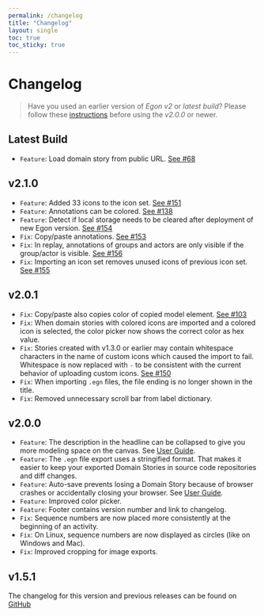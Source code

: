 ```yaml
---
permalink: /changelog
title: "Changelog"
layout: single
toc: true
toc_sticky: true
---
```


# Changelog

> Have you used an earlier version of *Egon v2* or *latest build*? Please follow these [instructions](https://egon.io/howto#launching-egon) before using the *v2.0.0* or newer.

## Latest Build

- `Feature`: Load domain story from public URL. [See #68](https://github.com/WPS/egon.io/issues/68)

## v2.1.0
- `Feature`: Added 33 icons to the icon set. [See #151](https://github.com/WPS/egon.io/issue/151)
- `Feature`: Annotations can be colored. [See #138](https://github.com/WPS/egon.io/issues/138)
- `Feature`: Detect if local storage needs to be cleared after deployment of new Egon version. [See #154](https://github.com/WPS/egon.io/issues/154)
- `Fix`: Copy/paste annotations. [See #153](https://github.com/WPS/egon.io/issues/153)
- `Fix`: In replay, annotations of groups and actors are only visible if the group/actor is visible. [See #156](https://github.com/WPS/egon.io/issues/156)
- `Fix`: Importing an icon set removes unused icons of previous icon set. [See #155](https://github.com/WPS/egon.io/issues/155)

## v2.0.1
- `Fix`: Copy/paste also copies color of copied model element. [See #103](https://github.com/WPS/egon.io/issues/103)
- `Fix`: When domain stories with colored icons are imported and a colored icon is selected, the color picker now shows the correct color as hex value.
- `Fix`: Stories created with v1.3.0 or earlier may contain whitespace characters in the name of custom icons which caused the import to fail. Whitespace is now replaced with `-` to be consistent with the current behavior of uploading custom icons. [See #150](https://github.com/WPS/egon.io/issues/150)
- `Fix`: When importing `.egn` files, the file ending is no longer shown in the title.
- `Fix`: Removed unnecessary scroll bar from label dictionary.

## v2.0.0
- `Feature`: The description in the headline can be collapsed to give you more modeling space on the canvas. See [User Guide](https://egon.io/howto#headline).
- `Feature`: The `.egn` file export uses a stringified format.  That makes it easier to keep your exported Domain Stories in source code repositories and diff changes. 
- `Feature`: Auto-save prevents losing a Domain Story because of browser crashes or accidentally closing your browser. See [User Guide](https://egon.io/howto#auto-save-and-creating-new-domain-stories).
- `Feature`: Improved color picker.
- `Feature`: Footer contains version number and link to changelog.
- `Fix`: Sequence numbers are now placed more consistently at the beginning of an activity.
- `Fix`: On Linux, sequence numbers are now displayed as circles (like on Windows and Mac).
- `Fix`: Improved cropping for image exports.


## v1.5.1
The changelog for this version and previous releases can be found on [GitHub](https://github.com/WPS/egon.io/releases)
